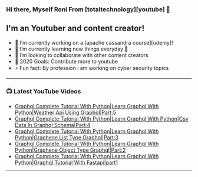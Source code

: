 ### Hi there, Myself Roni From [totaltechnology][youtube] 👋

## I'm an Youtuber and content creator!
- 🔭 I’m currently working on a [apache cassandra course][udemy]!
- 🌱 I’m currently learning new things everyday 🤣
- 👯 I’m looking to collaborate with other content creators
- 🥅 2020 Goals: Contribute more to youtube
- ⚡ Fun fact: By profession i am working on cyber security topics



---

### 📺 Latest YouTube Videos
<!-- YOUTUBE:START -->
- [Graphql Complete Tutorial With Python|Learn Graphql With Python|Weather Api Using Graphql|Part:5](https://www.youtube.com/watch?v=922M8ObzXeQ)
- [Graphql Complete Tutorial With Python|Learn Graphql With Python|Csv Data In Graphql Schema|Part:4](https://www.youtube.com/watch?v=t-06qVfRJGk)
- [Graphql Complete Tutorial With Python|Learn Graphql With Python|Graphene List Type Graphql|Part:3](https://www.youtube.com/watch?v=JUSC2cUs8yM)
- [Graphql Complete Tutorial With Python|Learn Graphql With Python|Graphene Object Type Graphql|Part:2](https://www.youtube.com/watch?v=P1TeRz-IA8E)
- [Graphql Complete Tutorial With Python|Learn Graphql With Python|Graphql Tutorial With Fastapi|part1](https://www.youtube.com/watch?v=wjA9xh0G3vQ)
<!-- YOUTUBE:END -->

---


